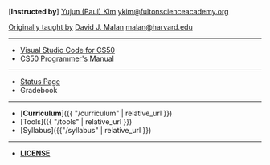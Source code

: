 [**Instructed by**]
[Yujun (Paul) Kim](https://paulkim.me) 
[ykim@fultonscienceacademy.org](mailto:ykim@fultonscienceacademy.org)

[Originally taught by](https://cs50.harvard.edu)
[David J. Malan](https://cs.harvard.edu/malan/)
[malan@harvard.edu](mailto:malan@harvard.edu)

***

* [Visual Studio Code for CS50](https://code.cs50.io/)
* [CS50 Programmer's Manual](https://man.cs50.io/)

***

* [Status Page](https://cs50.statuspage.io/)
* Gradebook

***

* [**Curriculum**]({{ "/curriculum" | relative_url }})
* [Tools]({{ "/tools" | relative_url }})
* [Syllabus]({{"/syllabus" | relative_url }})

***

* [**LICENSE**](https://cs50.harvard.edu/x/2023/license/)